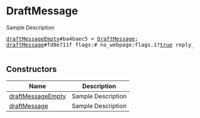 # DraftMessage

Sample Description

<pre>
<a href="../constructor/draftMessageEmpty.md">draftMessageEmpty</a>#ba4baec5 = <a href="../type/DraftMessage.md">DraftMessage</a>;
<a href="../constructor/draftMessage.md">draftMessage</a>#fd8e711f flags:# no_webpage:flags.1?<a href="../type/true.md">true</a> reply_to_msg_id:flags.0?<a href="../type/int.md">int</a> message:<a href="../type/string.md">string</a> entities:flags.3?Vector&lt;<a href="../type/MessageEntity.md">MessageEntity</a>&gt; date:<a href="../type/int.md">int</a> = <a href="../type/DraftMessage.md">DraftMessage</a>;

</pre>

## Constructors

| Name | Description |
|------|-------------|
| [draftMessageEmpty](../constructor/draftMessageEmpty.md) | Sample Description |
| [draftMessage](../constructor/draftMessage.md) | Sample Description |


